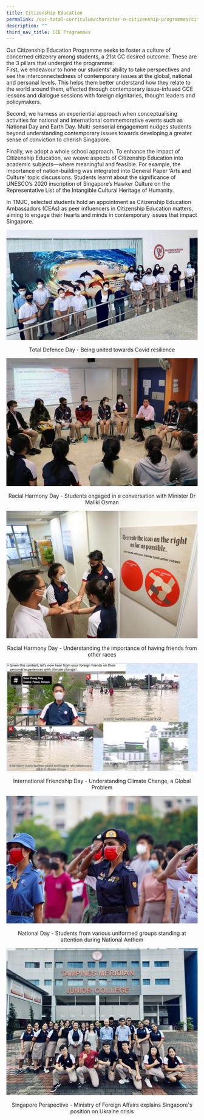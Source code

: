 ```yaml
---
title: Citizenship Education
permalink: /our-total-curriculum/character-n-citizenship-programmes/citizenship-education/
description: ""
third_nav_title: CCE Programmes
---
```

Our Citizenship Education Programme seeks to foster a culture of concerned citizenry among students, a 21st CC desired outcome. These are the 3 pillars that undergird the programme:  
First, we endeavour to hone our students’ ability to take perspectives and see the interconnectedness of contemporary issues at the global, national and personal levels. This helps them better understand how they relate to the world around them, effected through contemporary issue-infused CCE lessons and dialogue sessions with foreign dignitaries, thought leaders and policymakers.  
  
Second, we harness an experiential approach when conceptualising activities for national and international commemorative events such as National Day and Earth Day. Multi-sensorial engagement nudges students beyond understanding contemporary issues towards developing a greater sense of conviction to cherish Singapore.  
  
Finally, we adopt a whole school approach. To enhance the impact of Citizenship Education, we weave aspects of Citizenship Education into academic subjects—where meaningful and feasible. For example, the importance of nation-building was integrated into General Paper ‘Arts and Culture’ topic discussions. Students learnt about the significance of UNESCO’s 2020 inscription of Singapore’s Hawker Culture on the Representative List of the Intangible Cultural Heritage of Humanity.  
  
In TMJC, selected students hold an appointment as Citizenship Education Ambassadors (CEAs) as peer influencers in Citizenship Education matters, aiming to engage their hearts and minds in contemporary issues that impact Singapore.

![](/images/Our%20Total%20Curriculum/2%20Character%20and%20Citizenship/Citizenship%20Education/TDDMural.jpg)
<center> Total Defence Day - Being united towards Covid resilience</center>

![](/images/Our%20Total%20Curriculum/2%20Character%20and%20Citizenship/Citizenship%20Education/RHD1.jpg)
<center>Racial Harmony Day - Students engaged in a conversation with Minister Dr Maliki Osman</center>

![](/images/Our%20Total%20Curriculum/2%20Character%20and%20Citizenship/Citizenship%20Education/RHD2.jpg)
<center>Racial Harmony Day - Understanding the importance of having friends from other races</center>

![](/images/Our%20Total%20Curriculum/2%20Character%20and%20Citizenship/Citizenship%20Education/IFD.png)
<center>International Friendship Day - Understanding Climate Change, a Global Problem</center>

![](/images/Our%20Total%20Curriculum/2%20Character%20and%20Citizenship/Citizenship%20Education/NDP.jpg)
<center>National Day - Students from various uniformed groups standing at attention during National Anthem</center>

![](/images/Our%20Total%20Curriculum/2%20Character%20and%20Citizenship/Citizenship%20Education/SGPerspective.jpg)
<center>Singapore Perspective - Ministry of Foreign Affairs explains Singapore's position on Ukraine crisis</center>